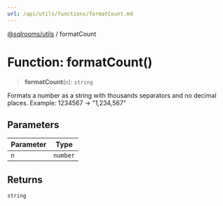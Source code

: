 ```yaml
---
url: /api/utils/functions/formatCount.md
---
```

[@sqlrooms/utils](../index.md) / formatCount

# Function: formatCount()

> **formatCount**(`n`): `string`

Formats a number as a string with thousands separators and no decimal places.
Example: 1234567 -> "1,234,567"

## Parameters

| Parameter | Type |
| ------ | ------ |
| `n` | `number` | { `valueOf`: `number`; } |

## Returns

`string`
